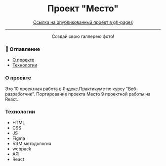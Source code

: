 <h1 align="center">Проект "Место"</h1>

<div align="center">
<a href="https://nexxer.github.io/mesto-react/">Ссылка на опубликованный проект в gh-pages</a>
</div>

---

<p align="center"> Создай свою галлерею фото!
    <br>

</p>

### 📝 Оглавление

- [О проекте](#about)
- [Технологии](#getting_started)



### О проекте <a name = "about"></a>

Это 10 проектная работа в Яндекс.Практикуме по курсу "Веб-разработчик".
Портирование проекта Место 9 проектной работы на React.


###  Технологии <a name = "getting_started"></a>

* HTML
* CSS
* JS
* Figma
* БЭМ методология
* webpack
* API
* React

